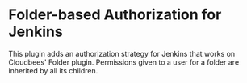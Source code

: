 # Folder-based Authorization for Jenkins

This plugin adds an authorization strategy for Jenkins that works on Cloudbees' Folder plugin. Permissions given to a user
for a folder are inherited by all its children.
